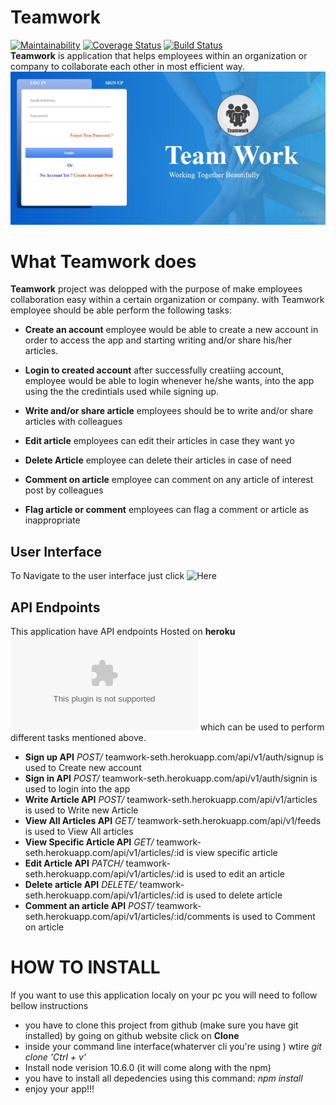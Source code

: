# Teamwork
[![Maintainability](https://api.codeclimate.com/v1/badges/f231d346e1db5943d727/maintainability)](https://codeclimate.com/github/Sevenpros/Teamwork/maintainability)
[![Coverage Status](https://coveralls.io/repos/github/Sevenpros/Teamwork/badge.svg)](https://coveralls.io/github/Sevenpros/Teamwork)
[![Build Status](https://travis-ci.org/Sevenpros/Teamwork.svg?branch=develop)](https://travis-ci.org/Sevenpros/Teamwork)<br/>
**Teamwork** is application that helps employees within an organization or company to collaborate each other in most efficient way. 
![Screen (01)](https://github.com/Sevenpros/Teamwork/blob/develop/ui/images/landpage.JPG)


# What Teamwork does
**Teamwork** project was delopped with the purpose of make employees collaboration easy within a certain organization or company. 
with Teamwork employee should be able perform the following tasks:
*  **Create an account**
employee would be able to create a new account in order to access the app 
and starting writing and/or share his/her articles.
* **Login to created account**
after successfully creatiing account, employee would be able to login whenever he/she wants, into the app
using the the credintials used while signing up.
* **Write and/or share article**
employees should be to write and/or share articles with colleagues
* **Edit article**
employees can edit their articles in case they want yo
* **Delete Article** 
employee can delete their articles in case of need
* **Comment on article**
employee can comment on any article of interest post by colleagues

* **Flag article or comment**
employees can flag a comment or article as inappropriate
## User Interface 
To Navigate to the user interface just click ![Here](https://sevenpros.github.io/Teamwork/ui/html/)

## API Endpoints
This application have API endpoints Hosted on **heroku** ![Teamwork](teamwork-seth.herokuapp.com) which can be used to perform different tasks mentioned above.
* **Sign up API**
*POST/* teamwork-seth.herokuapp.com/api/v1/auth/signup is used to Create new account
* **Sign in API**
*POST/* teamwork-seth.herokuapp.com/api/v1/auth/signin is used to login into the app
* **Write Article API**
*POST/* teamwork-seth.herokuapp.com/api/v1/articles is used to Write new Article
* **View All Articles API**
*GET/* teamwork-seth.herokuapp.com/api/v1/feeds is used to View All articles
* **View Specific Article API**
*GET/* teamwork-seth.herokuapp.com/api/v1/articles/:id is view specific article
* **Edit Article API**
*PATCH/* teamwork-seth.herokuapp.com/api/v1/articles/:id is used to edit an article
* **Delete article API**
*DELETE/* teamwork-seth.herokuapp.com/api/v1/articles/:id is used to delete article
* **Comment an article API**
*POST/* teamwork-seth.herokuapp.com/api/v1/articles/:id/comments is used to Comment on article

# HOW TO INSTALL
If you want to use this application localy on your pc you will need to follow bellow instructions
* you have to clone this project from github (make sure you have git installed)
by going on github website click on **Clone**
* inside your command line interface(whaterver cli you're using ) wtire _git clone 'Ctrl + v'_ 
* Install node verision 10.6.0 (it will come along with the npm)
* you have to install all depedencies using this command: _npm install_
* enjoy your app!!!
